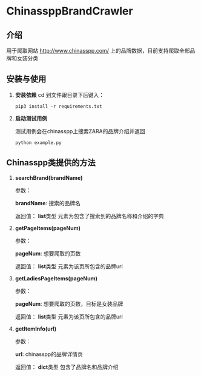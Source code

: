 ChinassppBrandCrawler
====
介绍
----
用于爬取网站 http://www.chinasspp.com/ 上的品牌数据，目前支持爬取全部品牌和女装分类

安装与使用
----
1. **安装依赖**
	cd 到文件跟目录下后键入：
	
	```pip3 install -r requirements.txt```
3. **启动测试用例**

	测试用例会在chinasspp上搜索ZARA的品牌介绍并返回

	```python example.py```


Chinasspp类提供的方法
----

1. **searchBrand(brandName)**

	参数：

	**brandName**: 搜索的品牌名

	返回值：
	**list**类型 元素为包含了搜索到的品牌名称和介绍的字典

2. **getPageItems(pageNum)**

	参数：

	**pageNum**: 想要爬取的页数

	返回值：
	**list**类型 元素为该页所包含的品牌url
	
3. **getLadiesPageItems(pageNum)**

	参数：

	**pageNum**: 想要爬取的页数，目标是女装品牌

	返回值：
	**list**类型 元素为该页所包含的品牌url
	
4. **getItemInfo(url)**

	参数：

	**url**: chinasspp的品牌详情页

	返回值：
	**dict**类型 包含了品牌名和品牌介绍
